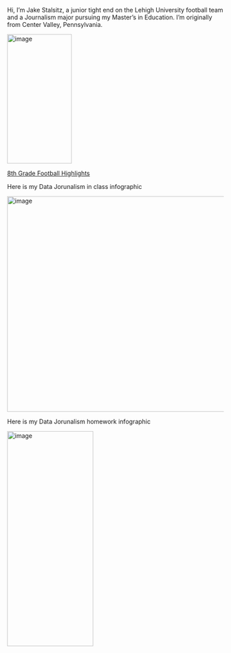 Hi, I’m Jake Stalsitz, a junior tight end on the Lehigh University football team and a Journalism major pursuing my Master’s in Education. I’m originally from Center Valley, Pennsylvania.

<img width="150" height="300" alt="image" src="https://github.com/user-attachments/assets/6b897fd8-e91c-4742-9da0-79060bf7e3c1" />

[8th Grade Football Highlights](http://www.hudl.com/video/3/11794418/5d0278015eedad0e3054c547)

Here is my Data Jorunalism in class infographic

<img width="8200" height="500" alt="image" src="https://github.com/user-attachments/assets/3b7afad8-1b21-42fa-a04c-20184ffd1358" />

Here is my Data Jorunalism homework infographic

<img width="200" height="499" alt="image" src="https://github.com/user-attachments/assets/c806ce11-4619-4c6b-aa96-8d91dec8ffdb" />

